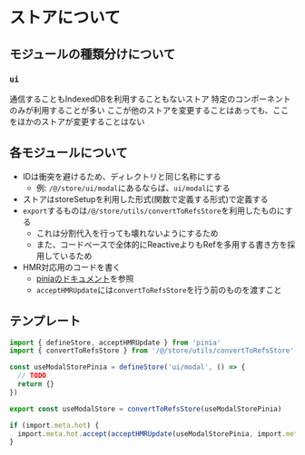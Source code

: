 # ストアについて

## モジュールの種類分けについて
### `ui`
通信することもIndexedDBを利用することもないストア
特定のコンポーネントのみが利用することが多い
ここが他のストアを変更することはあっても、ここをほかのストアが変更することはない

## 各モジュールについて
- IDは衝突を避けるため、ディレクトリと同じ名称にする
  - 例: `/@/store/ui/modal`にあるならば、`ui/modal`にする
- ストアはstoreSetupを利用した形式(関数で定義する形式)で定義する
- `export`するものは`/@/store/utils/convertToRefsStore`を利用したものにする
  - これは分割代入を行っても壊れないようにするため
  - また、コードベースで全体的にReactiveよりもRefを多用する書き方を採用しているため
- HMR対応用のコードを書く
  - [piniaのドキュメント](https://pinia.vuejs.org/cookbook/hot-module-replacement.html)を参照
  - `acceptHMRUpdate`には`convertToRefsStore`を行う前のものを渡すこと

## テンプレート
```ts
import { defineStore, acceptHMRUpdate } from 'pinia'
import { convertToRefsStore } from '/@/store/utils/convertToRefsStore'

const useModalStorePinia = defineStore('ui/modal', () => {
  // TODO
  return {}
})

export const useModalStore = convertToRefsStore(useModalStorePinia)

if (import.meta.hot) {
  import.meta.hot.accept(acceptHMRUpdate(useModalStorePinia, import.meta.hot))
}
```
